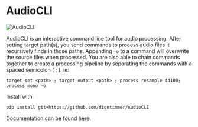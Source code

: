 # AudioCLI

![AudioCLI](https://www.dropbox.com/s/0yjfnabmh8pbjg1/audiocli.png?dl=1)

AudioCLI is an interactive command line tool for audio processing.
After setting target path(s), you send commands to process audio files it recursively finds in those paths.
Appending ```-o``` to a command will overwrite the source files when processed.
You are also able to chain commands together to create a processing pipeline by separating the commands with a spaced semicolon ( ; ).
ie: 
```shell
target set <path> ; target output <path> ; process resample 44100; process mono -o
```

Install with:
```shell
pip install git+https://github.com/diontimmer/AudioCLI
```

Documentation can be found [here](https://diontimmer.github.io/AudioCLI/).